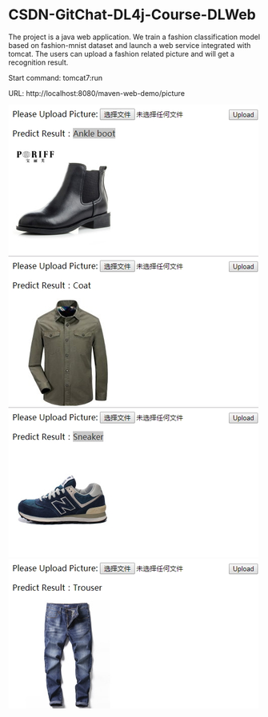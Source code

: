 # CSDN-GitChat-DL4j-Course-DLWeb
The project is a java web application. We train a fashion classification model based on fashion-mnist dataset and launch a web service integrated with tomcat. The users can upload a fashion related picture and will get a recognition result.

Start command: tomcat7:run

URL: http://localhost:8080/maven-web-demo/picture

![Image text](https://raw.githubusercontent.com/AllenWGX/CSDN-GitChat-DL4j-Course-DLWeb/master/images/shoe.jpg)
![Image text](https://raw.githubusercontent.com/AllenWGX/CSDN-GitChat-DL4j-Course-DLWeb/master/images/shirt.jpg)
![Image text](https://raw.githubusercontent.com/AllenWGX/CSDN-GitChat-DL4j-Course-DLWeb/master/images/sneaker.jpg)
![Image text](https://raw.githubusercontent.com/AllenWGX/CSDN-GitChat-DL4j-Course-DLWeb/master/images/trousers.jpg)